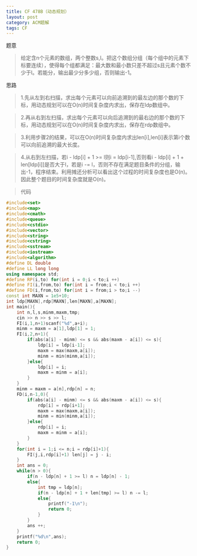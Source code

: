 ```yaml
---
title: CF 478B（动态规划）
layout: post
category: ACM题解
tags: CF
---
```



题意
>给定含n个元素的数组，两个整数s,l。把这个数组分组（每个组中的元素下标要连续），使得每个组都满足：最大数和最小数只差不超过s且元素个数不少于l。若能分，输出最少分多少组，否则输出-1。



思路
>1.先从左到右扫描，求出每个元素可以向前追溯到的最左边的那个数的下标，用动态规划可以在O(n)时间复杂度内求出，保存在ldp数组中。

>2.再从右到左扫描，求出每个元素可以向后追溯到的最右边的那个数的下标，用动态规划可以在O(n)时间复杂度内求出，保存在rdp数组中。

>3.利用步骤2的结果，可以在O(n)时间复杂度内求出len[i],len[i]表示第i个数可以向前追溯的最大长度。

>4.从右到左扫描，若i - ldp[i] + 1 >= l则i = ldp[i-1],否则看i - ldp[i] + 1 + len[ldp[i]]是否大于l，若是i -= l，否则不存在满足题目条件的分组，输出-1，程序结束。利用摊还分析可以看出这个过程的时间复杂度也是O(n)。因此整个题目的时间复杂度就是O(n)。


>代码
```cpp
#include<set>
#include<map>
#include<cmath>
#include<queue>
#include<cstdio>
#include<vector>
#include<string>
#include<cstring>
#include<sstream>
#include<iostream>
#include<algorithm>
#define DL double
#define LL long long
using namespace std;
#define RP(i,to) for(int i = 0;i < to;i ++)
#define FI(i,from,to) for(int i = from;i < to;i ++)
#define FD(i,from,to) for(int i = from;i > to;i --)
const int MAXN = 1e5+10;
int ldp[MAXN],rdp[MAXN],len[MAXN],a[MAXN];
int main(){
    int n,l,s,minm,maxm,tmp;
    cin >> n >> s >> l;
    FI(i,1,n+1)scanf("%d",a+i);
    minm = maxm = a[1],ldp[1] = 1;
    FI(i,2,n+1){
        if(abs(a[i] - minm) <= s && abs(maxm - a[i]) <= s){
            ldp[i] = ldp[i-1];
            maxm = max(maxm,a[i]);
            minm = min(minm,a[i]);
        }else{
            ldp[i] = i;
            maxm = minm = a[i];
        }
    }
    minm = maxm = a[n],rdp[n] = n;
    FD(i,n-1,0){
        if(abs(a[i] - minm) <= s && abs(maxm - a[i]) <= s){
            rdp[i] = rdp[i+1];
            maxm = max(maxm,a[i]);
            minm = min(minm,a[i]);
        }else{
            rdp[i] = i;
            maxm = minm = a[i];
        }    
    }
    for(int i = 1;i <= n;i = rdp[i]+1){
        FI(j,i,rdp[i]+1) len[j] = j - i;
    }
    int ans = 0;
    while(n > 0){
        if(n - ldp[n] + 1 >= l) n = ldp[n] - 1;
        else{
            int tmp = ldp[n];
            if(n - ldp[n] + 1 + len[tmp] >= l) n -= l;
            else{
                printf("-1\n");
                return 0;
            }
        }
        ans ++;
    }
    printf("%d\n",ans);
    return 0;
}
```
